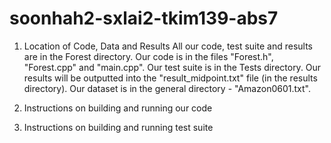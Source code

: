 # soonhah2-sxlai2-tkim139-abs7

1. Location of Code, Data and Results
All our code, test suite and results are in the Forest directory. Our code is in the files "Forest.h", "Forest.cpp" and "main.cpp". Our test suite is in the Tests directory. Our results will be outputted into the "result_midpoint.txt" file (in the results directory). Our dataset is in the general directory - "Amazon0601.txt". 

2. Instructions on building and running our code

3. Instructions on building and running test suite



